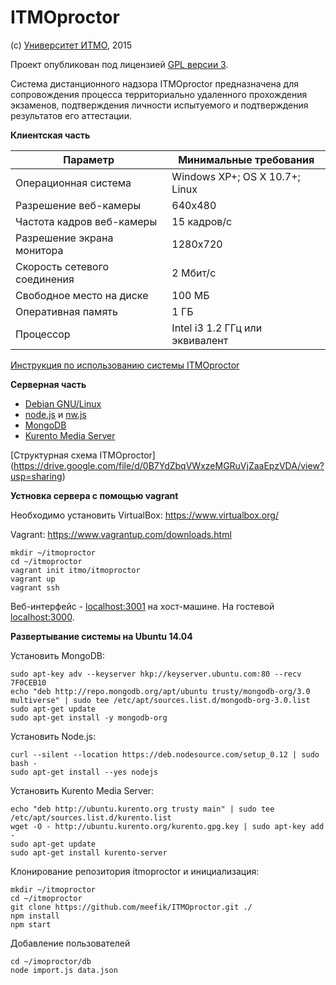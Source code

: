 # ITMOproctor

(с) [Университет ИТМО](http://www.ifmo.ru), 2015

Проект опубликован под лицензией [GPL версии 3](http://www.gnu.org/licenses/gpl-3.0.html).

Система дистанционного надзора ITMOproctor предназначена для сопровождения процесса территориально удаленного прохождения экзаменов, подтверждения личности испытуемого и подтверждения результатов его аттестации.

**Клиентская часть**

| Параметр                     | Минимальные требования          |
|------------------------------|---------------------------------|
| Операционная система         | Windows XP+; OS X 10.7+; Linux  |
| Разрешение веб-камеры        | 640x480                         |
| Частота кадров веб-камеры    | 15 кадров/с                     |
| Разрешение экрана монитора   | 1280x720                        |
| Скорость сетевого соединения | 2 Мбит/c                        |
| Свободное место на диске     | 100 МБ                          |
| Оперативная память           | 1 ГБ                            |
| Процессор                    | Intel i3 1.2 ГГц или эквивалент |

[Инструкция по использованию системы ITMOproctor](https://drive.google.com/file/d/0B7YdZbqVWxzeZnU4WmlvWXJubnc/view?usp=sharing)

**Серверная часть**

* [Debian GNU/Linux](http://www.debian.org)
* [node.js](http://www.nodejs.org) и [nw.js](http://nwjs.io)
* [MongoDB](http://mongodb.org)
* [Kurento Media Server](http://kurento.com)

[Структурная схема ITMOproctor] (https://drive.google.com/file/d/0B7YdZbqVWxzeMGRuVjZaaEpzVDA/view?usp=sharing)

**Устновка сервера с помощью vagrant**

Необходимо установить VirtualBox: https://www.virtualbox.org/

Vagrant: https://www.vagrantup.com/downloads.html

```
mkdir ~/itmoproctor
cd ~/itmoproctor
vagrant init itmo/itmoproctor
vagrant up
vagrant ssh
```
Веб-интерфейс - [localhost:3001](http://localhost:3001) на хост-машине. На гостевой [localhost:3000](http://localhost:3000).

**Развертывание системы на Ubuntu 14.04**

Установить MongoDB:
```
sudo apt-key adv --keyserver hkp://keyserver.ubuntu.com:80 --recv 7F0CEB10
echo "deb http://repo.mongodb.org/apt/ubuntu trusty/mongodb-org/3.0 multiverse" | sudo tee /etc/apt/sources.list.d/mongodb-org-3.0.list
sudo apt-get update
sudo apt-get install -y mongodb-org
```

Установить Node.js:
```
curl --silent --location https://deb.nodesource.com/setup_0.12 | sudo bash -
sudo apt-get install --yes nodejs
```

Установить Kurento Media Server:
```
echo "deb http://ubuntu.kurento.org trusty main" | sudo tee /etc/apt/sources.list.d/kurento.list
wget -O - http://ubuntu.kurento.org/kurento.gpg.key | sudo apt-key add -
sudo apt-get update
sudo apt-get install kurento-server
```

Клонирование репозитория itmoproctor и инициализация:
```
mkdir ~/itmoproctor
cd ~/itmoproctor
git clone https://github.com/meefik/ITMOproctor.git ./
npm install
npm start
```

Добавление пользователей
```
cd ~/imoproctor/db
node import.js data.json
```
